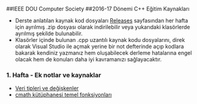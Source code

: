 ##IEEE DOU Computer Society 
##2016-17 Dönemi C++ Eğitim Kaynakları

- Derste anlatılan kaynak kod dosyaları [Releases](https://github.com/kocerb/IEEEDOU_CS_E01_Cpp/releases) sayfasından  her hafta için ayrılmış .zip dosyası olarak indirilebilir veya yukarıdaki klasörlerde ayrılmış şekilde bulunabilir.
- Klasörler içinde bulunan .cpp uzantılı kaynak kodu dosyalarını, direk olarak Visual Studio ile açmak yerine bir not defterinde açıp kodlara bakarak kendiniz yazmanız hem oluşabilecek derleme hatalarına engel olacak hem de konuları daha iyi kavramanızı sağlayacaktır.

### 1. Hafta - Ek notlar ve kaynaklar
- [Veri tipleri ve değişkenler](https://drive.google.com/file/d/0B-XRZ2udlLhGZHlhS1JMTC1qT2s/view)
- [cmath kütüphanesi temel fonksiyonları](https://drive.google.com/file/d/0B-XRZ2udlLhGMnJLc0RvTHJzNkU/view?usp=sharing)
